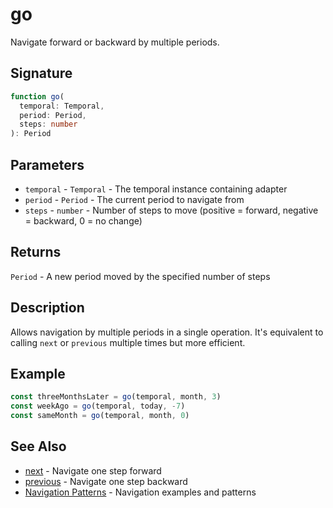 # go

Navigate forward or backward by multiple periods.

## Signature

```typescript
function go(
  temporal: Temporal,
  period: Period,
  steps: number
): Period
```

## Parameters

- `temporal` - `Temporal` - The temporal instance containing adapter
- `period` - `Period` - The current period to navigate from
- `steps` - `number` - Number of steps to move (positive = forward, negative = backward, 0 = no change)

## Returns

`Period` - A new period moved by the specified number of steps

## Description

Allows navigation by multiple periods in a single operation. It's equivalent to calling `next` or `previous` multiple times but more efficient.

## Example

```typescript
const threeMonthsLater = go(temporal, month, 3)
const weekAgo = go(temporal, today, -7)
const sameMonth = go(temporal, month, 0)
```

## See Also

- [next](/api/operations/next) - Navigate one step forward
- [previous](/api/operations/previous) - Navigate one step backward
- [Navigation Patterns](/guide/patterns/navigation) - Navigation examples and patterns